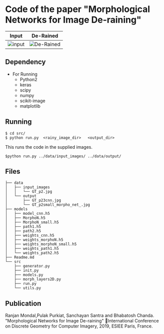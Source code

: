 # Code of the paper "Morphological Networks for Image De-raining"

| Input        | De-Rained      | 
|:-------------:|:-------------:|
| ![input](https://raw.githubusercontent.com/ranjanZ/2D-Morphological-Network/master/data/input_images/52_in.png)| ![De-Rained](https://raw.githubusercontent.com/ranjanZ/2D-Morphological-Network/master/data/output/52_4small.png) |

## Dependency
* For Running
    * Python2
    * keras
    * scipy
    * numpy
    * scikit-image
    * matplotlib

## Running
```
$ cd src/
$ python run.py  <rainy_image_dir>   <output_dir>
```
This runs the code in the supplied images.
```
$python run.py ../data/input_images/ ../data/output/

```

## Files
```
├── data
│   ├── input_images
│   │   └── GT_p2.jpg
│   └── output
│       ├── GT_p23cnn.jpg
│       └── GT_p2small_morpho_net_.jpg
├── models
│   ├── model_cnn.h5
│   ├── MorphoN.h5
│   ├── MorphoN_small.h5
│   ├── path1.h5
│   ├── path2.h5
│   ├── weights_cnn.h5
│   ├── weights_morphoN.h5
│   ├── weights_morphoN_small.h5
│   ├── weights_path1.h5
│   └── weights_path2.h5
├── Readme.md
└── src
    ├── generator.py
    ├── init.py
    ├── models.py
    ├── morph_layers2D.py
    ├── run.py
    └── utils.py

```

## Publication
Ranjan Mondal,Pulak Purkiat, Sanchayan Santra and Bhabatosh Chanda. "Morphological Networks for Image De-raining" International Conference on Discrete Geometry for Computer Imagery, 2019, ESIEE Paris, France.

